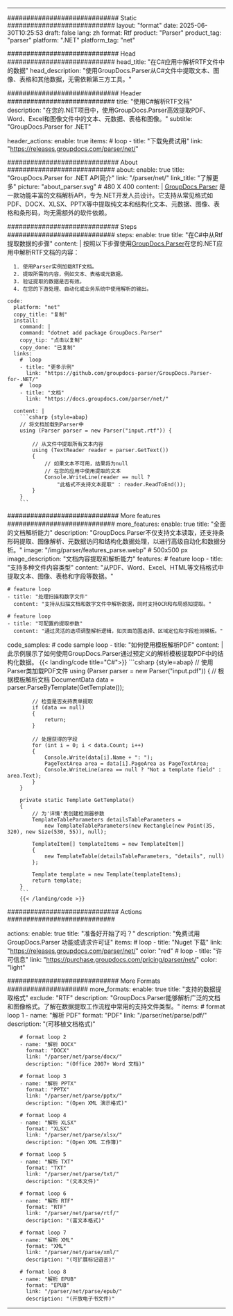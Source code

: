 


---
############################# Static ############################
layout: "format"
date:  2025-06-30T10:25:53
draft: false
lang: zh
format: Rtf
product: "Parser"
product_tag: "parser"
platform: ".NET"
platform_tag: "net"

############################# Head ############################
head_title: "在C#应用中解析RTF文件中的数据"
head_description: "使用GroupDocs.Parser从C#文件中提取文本、图像、表格和其他数据，无需依赖第三方工具。"

############################# Header ############################
title: "使用C#解析RTF文档" 
description: "在您的.NET项目中，使用GroupDocs.Parser高效提取PDF、Word、Excel和图像文件中的文本、元数据、表格和图像。"
subtitle: "GroupDocs.Parser for .NET" 

header_actions:
  enable: true
  items:
    #  loop
    - title: "下载免费试用"
      link: "https://releases.groupdocs.com/parser/net/"
      
############################# About ############################
about:
    enable: true
    title: "GroupDocs.Parser for .NET API简介"
    link: "/parser/net/"
    link_title: "了解更多"
    picture: "about_parser.svg" # 480 X 400
    content: |
       [GroupDocs.Parser](/parser/net/) 是一款功能丰富的文档解析API，专为.NET开发人员设计。它支持从常见格式如PDF、DOCX、XLSX、PPTX等中提取纯文本和结构化文本、元数据、图像、表格和条形码，均无需额外的软件依赖。

############################# Steps ############################
steps:
    enable: true
    title: "在C#中从Rtf提取数据的步骤"
    content: |
      按照以下步骤使用[GroupDocs.Parser](/parser/net/)在您的.NET应用中解析RTF文档的内容：
      
      1. 使用Parser实例加载RTF文档。
      2. 提取所需的内容，例如文本、表格或元数据。
      3. 验证提取的数据是否有效。
      4. 在您的下游处理、自动化或业务系统中使用解析的输出。
   
    code:
      platform: "net"
      copy_title: "复制"
      install:
        command: |
        command: "dotnet add package GroupDocs.Parser"
        copy_tip: "点击以复制"
        copy_done: "已复制"
      links:
        #  loop
        - title: "更多示例"
          link: "https://github.com/groupdocs-parser/GroupDocs.Parser-for-.NET/"
        #  loop
        - title: "文档"
          link: "https://docs.groupdocs.com/parser/net/"
          
      content: |
        ```csharp {style=abap}
        // 将文档加载到Parser中
        using (Parser parser = new Parser("input.rtf")) {

            // 从文件中提取所有文本内容
            using (TextReader reader = parser.GetText()) 
            {
                // 如果文本不可用，结果将为null
                // 在您的应用中使用提取的文本
                Console.WriteLine(reader == null ? 
                    "此格式不支持文本提取" : reader.ReadToEnd());
            }
        }
        ```  

############################# More features ############################
more_features:
  enable: true
  title: "全面的文档解析能力"
  description: "GroupDocs.Parser不仅支持文本读取，还支持条形码提取、图像解析、元数据访问和结构化数据处理，以进行高级自动化和数据分析。"
  image: "/img/parser/features_parse.webp" # 500x500 px
  image_description: "文档内容提取和解析能力"
  features:
    # feature loop
    - title: "支持多种文件内容类型"
      content: "从PDF、Word、Excel、HTML等文档格式中提取文本、图像、表格和字段等数据。"

    # feature loop
    - title: "处理扫描和数字文件"
      content: "支持从扫描文档和数字文件中解析数据，同时支持OCR和布局感知提取。"

    # feature loop
    - title: "可配置的提取参数"
      content: "通过灵活的选项调整解析逻辑，如页面范围选择、区域定位和字段检测模板。"
      
  code_samples:
    # code sample loop
    - title: "如何使用模板解析PDF"
      content: |
        此示例展示了如何使用GroupDocs.Parser通过预定义的解析模板提取PDF中的结构化数据。
        {{< landing/code title="C#">}}
        ```csharp {style=abap}
        //  使用Parser类加载PDF文件
        using (Parser parser = new Parser("input.pdf"))
        {
            // 根据模板解析文档
            DocumentData data = parser.ParseByTemplate(GetTemplate());

            // 检查是否支持表单提取
            if (data == null)
            {
                return;
            }

            // 处理获得的字段
            for (int i = 0; i < data.Count; i++)
            {
                Console.Write(data[i].Name + ": ");
                PageTextArea area = data[i].PageArea as PageTextArea;
                Console.WriteLine(area == null ? "Not a template field" : area.Text);
            }
        }

        private static Template GetTemplate()
        {
            // 为'详情'表创建检测器参数
            TemplateTableParameters detailsTableParameters = 
                new TemplateTableParameters(new Rectangle(new Point(35, 320), new Size(530, 55)), null);

            TemplateItem[] templateItems = new TemplateItem[]
            {
                new TemplateTable(detailsTableParameters, "details", null)
            };

            Template template = new Template(templateItems);
            return template;
        }
        ```
        {{< /landing/code >}}


############################# Actions ############################

actions:
  enable: true
  title: "准备好开始了吗？"
  description: "免费试用 GroupDocs.Parser 功能或请求许可证"
  items:
    #  loop
    - title: "Nuget 下载"
      link: "https://releases.groupdocs.com/parser/net/"
      color: "red"
        #  loop
    - title: "许可信息"
      link: "https://purchase.groupdocs.com/pricing/parser/net/"
      color: "light"


############################# More Formats #####################
more_formats:
    enable: true
    title: "支持的数据提取格式"
    exclude: "RTF"
    description: "GroupDocs.Parser能够解析广泛的文档和图像格式。了解在数据提取工作流程中常用的支持文件类型。"
    items: 
        # format loop 1
        - name: "解析 PDF"
          format: "PDF"
          link: "/parser/net/parse/pdf/"
          description: "(可移植文档格式)"
          
        # format loop 2
        - name: "解析 DOCX"
          format: "DOCX"
          link: "/parser/net/parse/docx/"
          description: "(Office 2007+ Word 文档)"
          
        # format loop 3
        - name: "解析 PPTX"
          format: "PPTX"
          link: "/parser/net/parse/pptx/"
          description: "(Open XML 演示格式)"
          
        # format loop 4
        - name: "解析 XLSX"
          format: "XLSX"
          link: "/parser/net/parse/xlsx/"
          description: "(Open XML 工作簿)"
          
        # format loop 5
        - name: "解析 TXT"
          format: "TXT"
          link: "/parser/net/parse/txt/"
          description: "(文本文件)"
          
        # format loop 6
        - name: "解析 RTF"
          format: "RTF"
          link: "/parser/net/parse/rtf/"
          description: "(富文本格式)"
          
        # format loop 7
        - name: "解析 XML"
          format: "XML"
          link: "/parser/net/parse/xml/"
          description: "(可扩展标记语言)"
          
        # format loop 8
        - name: "解析 EPUB"
          format: "EPUB"
          link: "/parser/net/parse/epub/"
          description: "(开放电子书文件)"
         
          

---